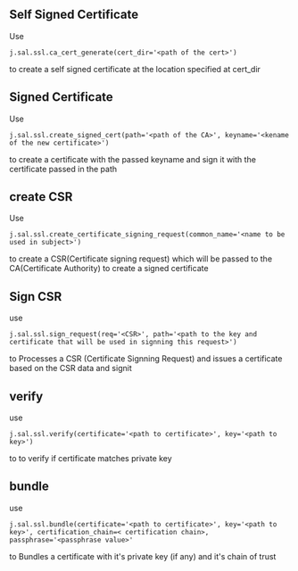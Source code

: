 ## Self Signed Certificate
Use

```j.sal.ssl.ca_cert_generate(cert_dir='<path of the cert>')```

to create a self signed certificate at the location specified at cert_dir

## Signed Certificate
Use

```j.sal.ssl.create_signed_cert(path='<path of the CA>', keyname='<kename of the new certificate>')```

to create a certificate with the passed keyname and sign it with the certificate passed in the path

## create CSR

Use

```j.sal.ssl.create_certificate_signing_request(common_name='<name to be used in subject>')```

to create a CSR(Certificate signing request) which will be passed to the CA(Certificate Authority) to create a signed certificate

## Sign CSR

use

```j.sal.ssl.sign_request(req='<CSR>', path='<path to the key and certificate that will be used in signning this request>')```

to Processes a CSR (Certificate Signning Request) and issues a certificate based on the CSR data and signit

## verify

use

``` j.sal.ssl.verify(certificate='<path to certificate>', key='<path to key>') ```

to to verify if certificate matches private key

## bundle

use

``` j.sal.ssl.bundle(certificate='<path to certificate>', key='<path to key>', certification_chain=< certification chain>, passphrase='<passphrase value>' ```

to Bundles a certificate with it's private key (if any) and it's chain of trust
